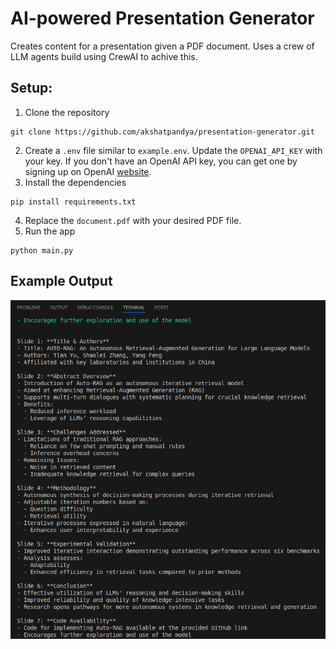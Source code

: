 # AI-powered Presentation Generator
Creates content for a presentation given a PDF document. Uses a crew of LLM agents build using CrewAI to achive this.

## Setup:
1. Clone the repository 
```
git clone https://github.com/akshatpandya/presentation-generator.git
```
2. Create a `.env` file similar to `example.env`. Update the `OPENAI_API_KEY` with your key. If you don't have an OpenAI API key, you can get one by signing up on OpenAI [website](https://openai.com/api/).
3. Install the dependencies 
```
pip install requirements.txt
```
4. Replace the `document.pdf` with your desired PDF file. 
5. Run the app 
```
python main.py
```

## Example Output
<p align="center">
  <img src="images/example_output.png" />
</p>